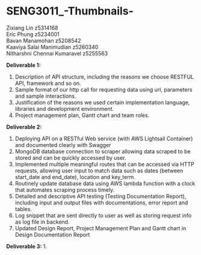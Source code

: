 # SENG3011_-Thumbnails-

Zixiang Lin                  z5314168\
Eric Phung                   z5234001\
Bavan Manamohan              z5208542\
Kaaviya Salai Manimudian     z5260340\
Nitharshni Chennai Kumaravel z5255563

**Deliverable 1:**
1. Description of API structure, including the reasons we choose RESTFUL API, framework and so on.
2. Sample format of our http call for requesting data using url, parameters and sample interactions.
3. Justification of the reasons we used certain implementation language, libraries and development environment.
4. Project management plan, Gantt chart and team roles.

**Deliverable 2:**
1. Deploying API on a RESTful Web service (with AWS Lightsail Container) and documented clearly with Swagger
2. MongoDB database connection to scraper allowing data scraped to be stored and can be quickly accessed by user.
3. Implemented multiple meaningful routes that can be accessed via HTTP requests, allowing user input to match data such as dates (between start_date and end_date), location and key_term.
4. Routinely update database data using AWS lambda function with a clock that automates scraping process timely.
5. Detailed and descriptive API testing (Testing Documentation Report), including input and output files with documentations, error report and tables.
6. Log snippet that are sent directly to user as well as storing request info as log file in backend.
7. Updated Design Report, Project Management Plan and Gantt chart in Design Documentation Report

**Deliverable 3:**
1. 
